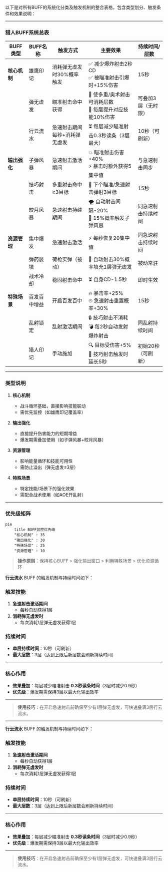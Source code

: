<!--
 * @Author: 马少帅
 * @Date: 2025-04-08 17:39:47
 * @LastEditors: 马少帅
 * @LastEditTime: 2025-04-08 17:39:53
 * ————————————迭代注释——————————
 * @Description: 
-->

以下是对所有BUFF的系统化分类及触发机制的整合表格，包含类型划分、触发条件和效果说明：

---

### 猎人BUFF系统总表
| BUFF类型       | BUFF名称         | 触发方式                  | 主要效果                                                                 | 持续时间/层数       |
|----------------|------------------|---------------------------|--------------------------------------------------------------------------|---------------------|
| **核心机制**   | 雄鹰印记         | 消耗弹无虚发时30%概率触发 | ✅ 减少爆炸射击2秒CD<br>✅ 被瞄准射击引爆时+15%伤害                        | 15秒                |
|                | 弹无虚发         | 瞄准射击命中获得          | 🎯 使多重/奥术射击可消耗层数<br>🔺 每层提升对应技能10%伤害                 | 可叠加3层（无时限） |
|                | 行云流水         | 急速射击期间每秒+消耗弹无虚发 | ⏳ 每层减少瞄准射击0.3秒读条（3层最大）                                   | 10秒（可刷新）      |
| **输出强化**   | 子弹风暴         | 急速射击激活期间          | 💥 瞄准射击伤害+40%<br>⚡ 暴击时额外获得5集中值                            | 与急速射击同步      |
|                | 技巧射击         | 多重射击命中≥3目标        | 🔄 下个瞄准/急速射击弹射3目标                                             | 15秒                |
|                | 皎月风暴         | 急速射击持续期间          | 🌪️ 自动射击间隔-20%<br>🔄 15%概率触发子弹风暴                               | 同急速射击持续时间  |
| **资源管理**   | 集中爆发         | 急速射击激活              | ⚡ 每秒恢复20集中值                                                       | 同急速射击持续时间  |
|                | 弹药装填         | 荷枪实弹（被动）          | 🔄 自动射击30%概率填充1层弹无虚发                                          | 被动常驻            |
|                | 战术冷却         | 稳固射击命中              | ⏳ 自身CD-1.5秒                                                           | 即时生效            |
| **特殊场景**   | 百发百中增益     | 开启百发百中              | 🔥 暴击率+25%<br>⏲ 急速射击重置概率+30%                                    | 15秒                |
|                | 乱射锁定         | 乱射激活期间              | 🔒 技巧射击不消耗<br>💣 每2秒自动发射爆炸射击                               | 同乱射持续时间      |
|                | 猎人印记         | 手动施加                  | 🔍 目标受伤害+5%<br>🔄 技巧射击触发时延长5秒                                | 初始20秒（可刷新）  |

---

### 类型说明
1. **核心机制**  
   - 战斗循环基础，直接影响技能联动
   - 需优先监控（如雄鹰印记覆盖率）

2. **输出强化**  
   - 直接提升伤害能力的短期增益
   - 爆发期需叠加使用（如子弹风暴+皎月风暴）

3. **资源管理**  
   - 影响能量循环和技能可用性
   - 需防止溢出（弹无虚发≤3层）

4. **特殊场景**  
   - 特定技能/场景下的强化效果
   - 需配合战术使用（如AOE开乱射）

---

### 优先级矩阵
```mermaid
pie
    title BUFF监控优先级
    "核心机制" : 35
    "输出强化" : 30
    "特殊场景" : 25
    "资源管理" : 10
```

> **操作原则**：保持核心BUFF > 强化输出窗口 > 利用特殊场景 > 优化资源循环

**行云流水** BUFF 的触发机制与持续时间如下：

### 触发技能
1. **急速射击激活期间**  
   - 每秒自动获得1层
2. **消耗弹无虚发时**  
   - 每次消耗1层弹无虚发获得1层

### 持续时间
- **单层持续时间**：10秒（可刷新）
- **最大层数**：3层（达到上限后新层数会刷新持续时间）

---

### 核心作用
- **效果叠加**：每层减少瞄准射击 **0.3秒读条时间**（3层时减少0.9秒）
- **优先级**：爆发期需保持3层以最大化输出效率

---

> **使用技巧**：在开启急速射击前确保至少有1层弹无虚发，可快速叠满3层行云流水。


---

**行云流水** BUFF 的触发机制与持续时间如下：

### 触发技能
1. **急速射击激活期间**  
   - 每秒自动获得1层
2. **消耗弹无虚发时**  
   - 每次消耗1层弹无虚发获得1层

### 持续时间
- **单层持续时间**：10秒（可刷新）
- **最大层数**：3层（达到上限后新层数会刷新持续时间）

---

### 核心作用
- **效果叠加**：每层减少瞄准射击 **0.3秒读条时间**（3层时减少0.9秒）
- **优先级**：爆发期需保持3层以最大化输出效率

---

> **使用技巧**：在开启急速射击前确保至少有1层弹无虚发，可快速叠满3层行云流水。